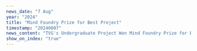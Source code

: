 ```yaml
---
news_date: "7 Aug"
year: "2024"
title: "Mind Foundry Prize for Best Project"
timestamp: "20240807"
news_content: "TVG's Undergraduate Project Won Mind Foundry Prize for Best Project in Information Engineering, Check it out the paper <a href="https://torrvision.com/clip_as_rnn/"> CLIP as RNN </a>"
show_on_index: "true"
---
```



